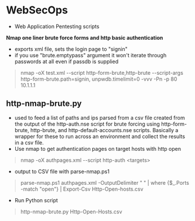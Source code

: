 # WebSecOps
* Web Application Pentesting scripts

**Nmap one liner brute force forms and http basic authentication**
* exports xml file, sets the login page to "signin"
* if you use "brute.emptypass" argument it won't iterate through passwords at all even if passdb is supplied
> nmap -oX test.xml --script http-form-brute,http-brute --script-args http-form-brute.path=signin,
unpwdb.timelimit=0 -vvv -Pn -p 80 10.1.1.1 

## http-nmap-brute.py
* used to feed a list of paths and ips parsed from a csv file created from the output of the http-auth.nse script for brute forcing using http-form-brute, http-brute, and http-default-accounts.nse scripts. Basically a wrapper for these to run across an environment and collect the results in a csv file. 
* Use nmap to get authentication pages on target hosts with http open

> nmap -oX authpages.xml --script http-auth \<targets\>

* output to CSV file with parse-nmap.ps1

> parse-nmap.ps1 authpages.xml -OutputDelimiter " " | where {$_.Ports -match "open"} | Export-Csv Http-Open-hosts.csv

* Run Python script

> http-nmap-brute.py Http-Open-Hosts.csv
